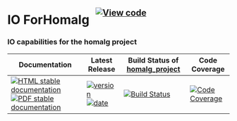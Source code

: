 <!-- BEGIN HEADER -->
# IO ForHomalg&ensp;<sup><sup>[![View code][code-img]][code-url]</sup></sup>

### IO capabilities for the homalg project

| Documentation | Latest Release | Build Status of [homalg_project](/../../) | Code Coverage |
| ------------- | -------------- | ------------ | ------------- |
| [![HTML stable documentation][html-img]][html-url] [![PDF stable documentation][pdf-img]][pdf-url] | [![version][version-img]][version-url] [![date][date-img]][date-url] | [![Build Status][tests-img]][tests-url] | [![Code Coverage][codecov-img]][codecov-url] |

<!-- END HEADER -->
<!-- BEGIN FOOTER -->
[html-img]: https://img.shields.io/badge/🔗%20HTML-stable-blue.svg
[html-url]: https://homalg-project.github.io/homalg_project/IO_ForHomalg/doc/chap0_mj.html

[pdf-img]: https://img.shields.io/badge/🔗%20PDF-stable-blue.svg
[pdf-url]: https://homalg-project.github.io/homalg_project/IO_ForHomalg/download_pdf.html

[version-img]: https://img.shields.io/endpoint?url=https://homalg-project.github.io/homalg_project/IO_ForHomalg/badge_version.json&label=🔗%20version&color=yellow
[version-url]: https://homalg-project.github.io/homalg_project/IO_ForHomalg/view_release.html

[date-img]: https://img.shields.io/endpoint?url=https://homalg-project.github.io/homalg_project/IO_ForHomalg/badge_date.json&label=🔗%20released%20on&color=yellow
[date-url]: https://homalg-project.github.io/homalg_project/IO_ForHomalg/view_release.html

[tests-img]: https://github.com/homalg-project/homalg_project/workflows/Tests/badge.svg?branch=master
[tests-url]: https://github.com/homalg-project/homalg_project/actions?query=workflow%3ATests+branch%3Amaster

[codecov-img]: https://codecov.io/gh/homalg-project/homalg_project/branch/master/graph/badge.svg?flag=IO_ForHomalg
[codecov-url]: https://codecov.io/gh/homalg-project/homalg_project/tree/master/IO_ForHomalg

[code-img]: https://img.shields.io/badge/-View%20code-blue?logo=github
[code-url]: https://github.com/homalg-project/homalg_project/tree/master/IO_ForHomalg#top
<!-- END FOOTER -->
